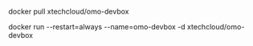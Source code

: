docker pull xtechcloud/omo-devbox

docker run --restart=always --name=omo-devbox -d xtechcloud/omo-devbox
